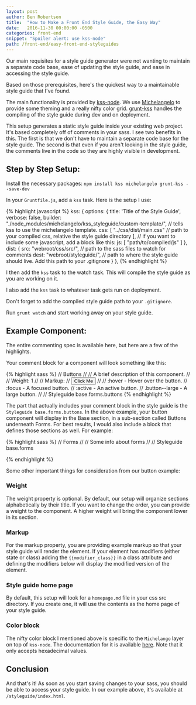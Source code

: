 ```yaml
---
layout: post
author: Ben Robertson
title:  "How to Make a Front End Style Guide, the Easy Way"
date:   2016-11-30 00:00:00 -0500
categories: front-end
snippet: "Spoiler alert: use kss-node"
path: /front-end/easy-front-end-styleguides
---
```


Our main requisites for a style guide generator were not wanting to maintain a separate code base, ease of updating the style guide, and ease in accessing the style guide.

Based on those prerequisites, here's the quickest way to a maintainable style guide that I've found.

The main functionality is provided by [kss-node](https://github.com/kss-node/kss-node). We use [Michelangelo](https://github.com/stamkracht/michelangelo) to provide some theming and a really nifty color grid. [grunt-kss](https://github.com/soenkeschnoor/grunt-kss) handles the compiling of the style guide during dev and on deployment.

This setup generates a static style guide inside your existing web project. It's based completely off of comments in your sass. I see two benefits in this. The first is that we don't have to maintain a separate code base for the style guide. The second is that even if you aren't looking in the style guide, the comments live in the code so they are highly visible in development.

## Step by Step Setup:

Install the necessary packages: `npm install kss michelangelo grunt-kss --save-dev`

In your `Gruntfile.js`, add a `kss` task. Here is the setup I use:

{% highlight javascript %}
kss: {
    options: {
        title: 'Title of the Style Guide',
        verbose: false,
        builder: "./node_modules/michelangelo/kss_styleguide/custom-template/", // tells kss to use the michelangelo template.
        css: [
            "../css/dist/main.css" // path to your compiled css, relative the style guide directory
        ],
        // if you want to include some javascript, add a block like this:
        js: [
            "path/to/compiled/js"
        ]
    },
    dist: {
        src: "webroot/css/src/", // path to the sass files to watch for comments
        dest: "webroot/styleguide/", // path to where the style guide should live. Add this path to your .gitignore
    }
},
{% endhighlight %}

I then add the `kss` task to the watch task. This will compile the style guide as you are working on it.

I also add the `kss` task to whatever task gets run on deployment.

Don't forget to add the compiled style guide path to your `.gitignore`.

Run `grunt watch` and start working away on your style guide.

## Example Component:

The entire commenting spec is available here, but here are a few of the highlights.

Your comment block for a component will look something like this:

{% highlight sass %}
// Buttons
//
// A brief description of this component.
//
// Weight: 1
//
// Markup:
// <button class="{{modifier_class}}">Click Me</button>
//
// :hover - Hover over the button.
// :focus - A focused button.
// :active - An active button.
// .button--large - A large button.
//
// Styleguide base.forms.buttons
{% endhighlight %}

The part that actually includes your comment block in the style guide is the `Styleguide base.forms.buttons`. In the above example, your button component will display in the Base section, in a sub-section called Buttons underneath Forms. For best results, I would also include a block that defines those sections as well. For example:

{% highlight sass %}
// Forms
//
// Some info about forms
//
// Styleguide base.forms

{% endhighlight %}

Some other important things for consideration from our button example:

### Weight

The weight property is optional. By default, our setup will organize sections alphabetically by their title. If you want to change the order, you can provide a weight to the component. A higher weight will bring the component lower in its section.

### Markup

For the markup property, you are providing example markup so that your style guide will render the element. If your element has modifiers (either state or class) adding the `{{modifier_class}}` in a class attribute and defining the modifiers below will display the modified version of the element.

### Style guide home page

By default, this setup will look for a `homepage.md` file in your css src directory. If you create one, it will use the contents as the home page of your style guide.

### Color block

The nifty color block I mentioned above is specific to the `Michelango` layer on top of `kss-node`. The documentation for it is available [here](https://www.npmjs.com/package/michelangelo#michelangelo-specifications). Note that it only accepts hexadecimal values.

## Conclusion

And that's it! As soon as you start saving changes to your sass, you should be able to access your style guide. In our example above, it's available at `/styleguide/index.html`.
